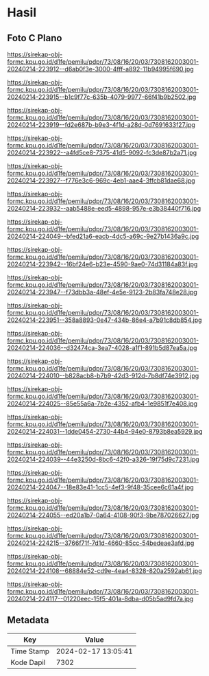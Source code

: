 # Hasil

## Foto C Plano

https://sirekap-obj-formc.kpu.go.id/d1fe/pemilu/pdpr/73/08/16/20/03/7308162003001-20240214-223912--d6ab0f3e-3000-4fff-a892-11b94995f690.jpg

https://sirekap-obj-formc.kpu.go.id/d1fe/pemilu/pdpr/73/08/16/20/03/7308162003001-20240214-223915--b1c9f77c-635b-4079-9977-66f41b9b2502.jpg

https://sirekap-obj-formc.kpu.go.id/d1fe/pemilu/pdpr/73/08/16/20/03/7308162003001-20240214-223919--fd2e687b-b9e3-4f1d-a28d-0d7691633f27.jpg

https://sirekap-obj-formc.kpu.go.id/d1fe/pemilu/pdpr/73/08/16/20/03/7308162003001-20240214-223922--a4fd5ce8-7375-41d5-9092-fc3de87b2a71.jpg

https://sirekap-obj-formc.kpu.go.id/d1fe/pemilu/pdpr/73/08/16/20/03/7308162003001-20240214-223927--f776e3c6-969c-4eb1-aae4-3ffcb81dae68.jpg

https://sirekap-obj-formc.kpu.go.id/d1fe/pemilu/pdpr/73/08/16/20/03/7308162003001-20240214-223932--aab5488e-eed5-4898-957e-e3b38440f716.jpg

https://sirekap-obj-formc.kpu.go.id/d1fe/pemilu/pdpr/73/08/16/20/03/7308162003001-20240214-224049--bfed21a6-eacb-4dc5-a69c-9e27b1436a9c.jpg

https://sirekap-obj-formc.kpu.go.id/d1fe/pemilu/pdpr/73/08/16/20/03/7308162003001-20240214-223942--16bf24e6-b23e-4590-9ae0-74d31184a83f.jpg

https://sirekap-obj-formc.kpu.go.id/d1fe/pemilu/pdpr/73/08/16/20/03/7308162003001-20240214-223947--f73dbb3a-48ef-4e5e-9123-2b83fa748e28.jpg

https://sirekap-obj-formc.kpu.go.id/d1fe/pemilu/pdpr/73/08/16/20/03/7308162003001-20240214-223951--358a8893-0e47-434b-86e4-a7b91c8db854.jpg

https://sirekap-obj-formc.kpu.go.id/d1fe/pemilu/pdpr/73/08/16/20/03/7308162003001-20240214-224036--d32474ca-3ea7-4028-a1f1-891b5d87ea5a.jpg

https://sirekap-obj-formc.kpu.go.id/d1fe/pemilu/pdpr/73/08/16/20/03/7308162003001-20240214-224010--b828acb8-b7b9-42d3-912d-7b8df74e3912.jpg

https://sirekap-obj-formc.kpu.go.id/d1fe/pemilu/pdpr/73/08/16/20/03/7308162003001-20240214-224025--85e55a6a-7b2e-4352-afb4-1e9851f7e408.jpg

https://sirekap-obj-formc.kpu.go.id/d1fe/pemilu/pdpr/73/08/16/20/03/7308162003001-20240214-224031--1dde0454-2730-44b4-94e0-8793b8ea5929.jpg

https://sirekap-obj-formc.kpu.go.id/d1fe/pemilu/pdpr/73/08/16/20/03/7308162003001-20240214-224039--44e3250d-8bc6-42f0-a326-19f75d9c7231.jpg

https://sirekap-obj-formc.kpu.go.id/d1fe/pemilu/pdpr/73/08/16/20/03/7308162003001-20240214-224047--18e83e41-1cc5-4ef3-9f48-35cee6c61a4f.jpg

https://sirekap-obj-formc.kpu.go.id/d1fe/pemilu/pdpr/73/08/16/20/03/7308162003001-20240214-224055--ed20a1b7-0a64-4108-90f3-9be787026627.jpg

https://sirekap-obj-formc.kpu.go.id/d1fe/pemilu/pdpr/73/08/16/20/03/7308162003001-20240214-224215--3766f71f-7d1d-4660-85cc-54bedeae3afd.jpg

https://sirekap-obj-formc.kpu.go.id/d1fe/pemilu/pdpr/73/08/16/20/03/7308162003001-20240214-224108--68884e52-cd9e-4ea4-8328-820a2592ab61.jpg

https://sirekap-obj-formc.kpu.go.id/d1fe/pemilu/pdpr/73/08/16/20/03/7308162003001-20240214-224117--01220eec-15f5-401a-8dba-d05b5ad9fd7a.jpg


## Metadata

| Key        | Value               |
| ---------- | ------------------- |
| Time Stamp | 2024-02-17 13:05:41 |
| Kode Dapil | 7302                |



